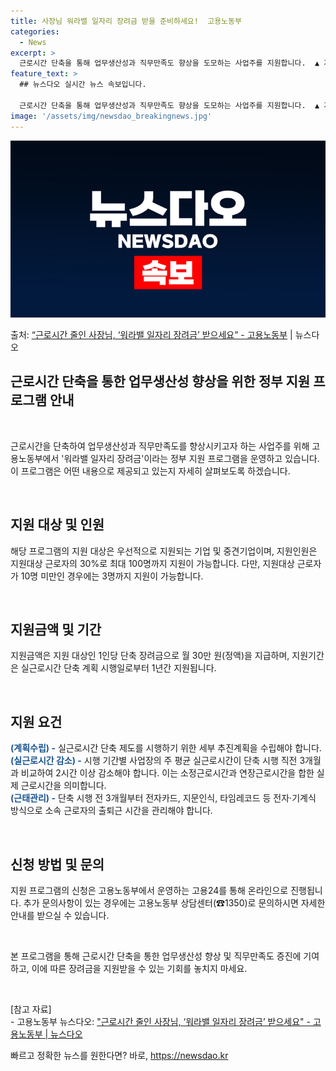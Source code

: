 ```yaml
---
title: 사장님 워라밸 일자리 장려금 받을 준비하세요!  고용노동부
categories:
  - News
excerpt: >
  근로시간 단축을 통해 업무생산성과 직무만족도 향상을 도모하는 사업주를 지원합니다.  ▲ 지원대상   우선지원…
feature_text: >
  ## 뉴스다오 실시간 뉴스 속보입니다.

  근로시간 단축을 통해 업무생산성과 직무만족도 향상을 도모하는 사업주를 지원합니다.  ▲ 지원대상   우선지원…
image: '/assets/img/newsdao_breakingnews.jpg'
---
```


![뉴스다오 속보](/assets/img/newsdao_breakingnews.jpg)

<p>출처: <a href="https://newsdao.kr/3750" rel="dofollow">“근로시간 줄인 사장님, ‘워라밸 일자리 장려금’ 받으세요” - 고용노동부</a> | 뉴스다오</p>

<h2>근로시간 단축을 통한 업무생산성 향상을 위한 정부 지원 프로그램 안내</h2>
<p data-ke-size="size16">&nbsp;</p>
근로시간을 단축하여 업무생산성과 직무만족도를 향상시키고자 하는 사업주를 위해 고용노동부에서 '워라밸 일자리 장려금'이라는 정부 지원 프로그램을 운영하고 있습니다. 이 프로그램은 어떤 내용으로 제공되고 있는지 자세히 살펴보도록 하겠습니다.
<p data-ke-size="size16">&nbsp;</p>

<h2 data-ke-size="size26">지원 대상 및 인원</h2>
해당 프로그램의 지원 대상은 우선적으로 지원되는 기업 및 중견기업이며, 지원인원은 지원대상 근로자의 30%로 최대 100명까지 지원이 가능합니다. 다만, 지원대상 근로자가 10명 미만인 경우에는 3명까지 지원이 가능합니다.
<p data-ke-size="size16">&nbsp;</p>

<h2 data-ke-size="size26">지원금액 및 기간</h2>
지원금액은 지원 대상인 1인당 단축 장려금으로 월 30만 원(정액)을 지급하며, 지원기간은 실근로시간 단축 계획 시행일로부터 1년간 지원됩니다.
<p data-ke-size="size16">&nbsp;</p>

<h2 data-ke-size="size26">지원 요건</h2>
<b><span style="color: #1a5490;">(계획수립) -</span></b> 실근로시간 단축 제도를 시행하기 위한 세부 추진계획을 수립해야 합니다.<br>
<b><span style="color: #1a5490;">(실근로시간 감소) -</span></b> 시행 기간별 사업장의 주 평균 실근로시간이 단축 시행 직전 3개월과 비교하여 2시간 이상 감소해야 합니다. 이는 소정근로시간과 연장근로시간을 합한 실제 근로시간을 의미합니다.<br>
<b><span style="color: #1a5490;">(근태관리) -</span></b> 단축 시행 전 3개월부터 전자카드, 지문인식, 타임레코드 등 전자·기계식 방식으로 소속 근로자의 출퇴근 시간을 관리해야 합니다.
<p data-ke-size="size16">&nbsp;</p>

<h2 data-ke-size="size26">신청 방법 및 문의</h2>
지원 프로그램의 신청은 고용노동부에서 운영하는 고용24를 통해 온라인으로 진행됩니다. 추가 문의사항이 있는 경우에는 고용노동부 상담센터(☎1350)로 문의하시면 자세한 안내를 받으실 수 있습니다.
<p data-ke-size="size16">&nbsp;</p>
본 프로그램을 통해 근로시간 단축을 통한 업무생산성 향상 및 직무만족도 증진에 기여하고, 이에 따른 장려금을 지원받을 수 있는 기회를 놓치지 마세요.
<p data-ke-size="size16">&nbsp;</p>
[참고 자료]<br>
- 고용노동부 뉴스다오: <a href="https://newsdao.kr/3750">"근로시간 줄인 사장님, ‘워라밸 일자리 장려금’ 받으세요" - 고용노동부 | 뉴스다오</a><br>

빠르고 정확한 뉴스를 원한다면? 바로, <a href="https://newsdao.kr" rel="dofollow">https://newsdao.kr</a>



